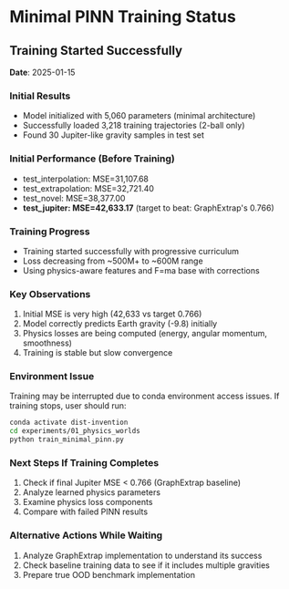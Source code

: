 # Minimal PINN Training Status

## Training Started Successfully

**Date**: 2025-01-15

### Initial Results
- Model initialized with 5,060 parameters (minimal architecture)
- Successfully loaded 3,218 training trajectories (2-ball only)
- Found 30 Jupiter-like gravity samples in test set

### Initial Performance (Before Training)
- test_interpolation: MSE=31,107.68
- test_extrapolation: MSE=32,721.40
- test_novel: MSE=38,377.00
- **test_jupiter: MSE=42,633.17** (target to beat: GraphExtrap's 0.766)

### Training Progress
- Training started successfully with progressive curriculum
- Loss decreasing from ~500M+ to ~600M range
- Using physics-aware features and F=ma base with corrections

### Key Observations
1. Initial MSE is very high (42,633 vs target 0.766)
2. Model correctly predicts Earth gravity (-9.8) initially
3. Physics losses are being computed (energy, angular momentum, smoothness)
4. Training is stable but slow convergence

### Environment Issue
Training may be interrupted due to conda environment access issues. If training stops, user should run:
```bash
conda activate dist-invention
cd experiments/01_physics_worlds
python train_minimal_pinn.py
```

### Next Steps If Training Completes
1. Check if final Jupiter MSE < 0.766 (GraphExtrap baseline)
2. Analyze learned physics parameters
3. Examine physics loss components
4. Compare with failed PINN results

### Alternative Actions While Waiting
1. Analyze GraphExtrap implementation to understand its success
2. Check baseline training data to see if it includes multiple gravities
3. Prepare true OOD benchmark implementation